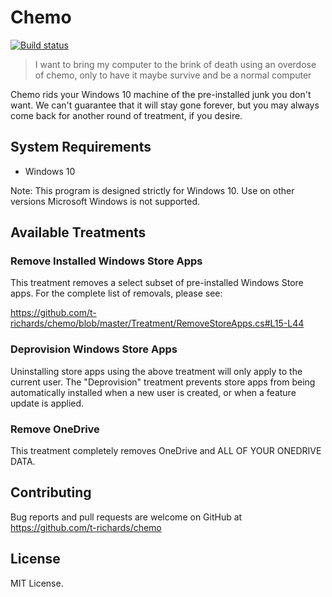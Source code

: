 # Chemo

[![Build status](https://ci.appveyor.com/api/projects/status/pr8btfa4knxwsfgc?svg=true)](https://ci.appveyor.com/project/t-richards/chemo)

> I want to bring my computer to the brink of death using an overdose of chemo,
> only to have it maybe survive and be a normal computer

Chemo rids your Windows 10 machine of the pre-installed junk you don't want. We
can't guarantee that it will stay gone forever, but you may always come back for
another round of treatment, if you desire.

## System Requirements

 - Windows 10

Note: This program is designed strictly for Windows 10. Use on other versions
Microsoft Windows is not supported.

## Available Treatments

### Remove Installed Windows Store Apps

This treatment removes a select subset of pre-installed Windows Store apps. For
the complete list of removals, please see:

https://github.com/t-richards/chemo/blob/master/Treatment/RemoveStoreApps.cs#L15-L44

### Deprovision Windows Store Apps

Uninstalling store apps using the above treatment will only apply to the current
user. The "Deprovision" treatment prevents store apps from being automatically
installed when a new user is created, or when a feature update is applied.

### Remove OneDrive

This treatment completely removes OneDrive and ALL OF YOUR ONEDRIVE DATA.

## Contributing

Bug reports and pull requests are welcome on GitHub at
https://github.com/t-richards/chemo

## License

MIT License.